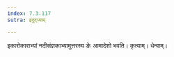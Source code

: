 ```yaml
---
index: 7.3.117
sutra: इदुद्भ्याम्

---
```

इकारोकाराभ्यां नदीसंज्ञकाभ्यामुत्तरस्य ङेः आमादेशो भवति। कृत्याम्। धेन्वाम्।